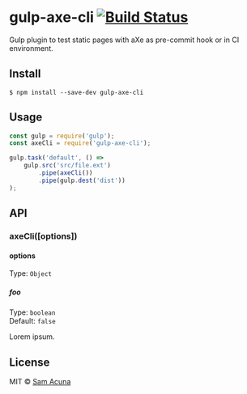 # gulp-axe-cli [![Build Status](https://travis-ci.org/samueleishion/gulp-axe-cli.svg?branch=master)](https://travis-ci.org/samueleishion/gulp-axe-cli)

Gulp plugin to test static pages with aXe as pre-commit hook or in CI environment.


## Install

```
$ npm install --save-dev gulp-axe-cli
```


## Usage

```js
const gulp = require('gulp');
const axeCli = require('gulp-axe-cli');

gulp.task('default', () =>
	gulp.src('src/file.ext')
		.pipe(axeCli())
		.pipe(gulp.dest('dist'))
);
```


## API

### axeCli([options])

#### options

Type: `Object`

##### foo

Type: `boolean`<br>
Default: `false`

Lorem ipsum.


## License

MIT © [Sam Acuna](http://samuelacuna.com)
